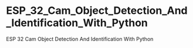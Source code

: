 # ESP_32_Cam_Object_Detection_And_Identification_With_Python
ESP 32 Cam Object Detection And Identification With Python
